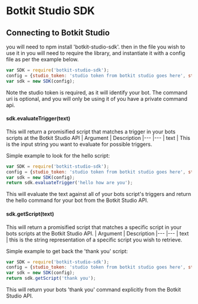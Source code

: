 # Botkit Studio SDK

## Connecting to Botkit Studio
you will need to npm install 'botkit-studio-sdk'.
then in the file you wish to use it in you will need to require the library, and instantiate it with a config file as per the example below.
```javascript
var SDK = require('botkit-studio-sdk');
config = {studio_token: 'studio token from botkit studio goes here', studio_command_uri: 'custom command api goes here'};
var sdk = new SDK(config);
```
Note the studio token is required, as it will identify your bot. The command uri is optional, and you will only be using it of you have a private command api.

#### sdk.evaluateTrigger(text)
This will return a promisified script that matches a trigger in your bots scripts at the Botkit Studio API
| Argument | Description
|--- |---
| text | This is the input string you want to evaluate for possible triggers.

Simple example to look for the hello script:
```javascript
var SDK = require('botkit-studio-sdk');
config = {studio_token: 'studio token from botkit studio goes here', studio_command_uri: 'custom command api goes here'};
var sdk = new SDK(config);
return sdk.evaluateTrigger('hello how are you');
```
This will evaluate the text against all of your bots script's triggers and return the hello command for your bot from the Botkit Studio API.

#### sdk.getScript(text)
This will return a promisified script that matches a specific script in your bots scripts at the Botkit Studio API.
| Argument | Description
|--- |---
| text | this is the string representation of a specific script you  wish to retrieve.

Simple example to get back the 'thank you' script:
```javascript
var SDK = require('botkit-studio-sdk');
config = {studio_token: 'studio token from botkit studio goes here', studio_command_uri: 'custom command api goes here'};
var sdk = new SDK(config);
return sdk.getScript('thank you');
```
This will return your bots 'thank you' command explicitly from the Botkit Studio API.
